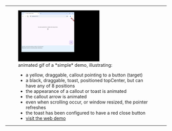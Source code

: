 <hr>
<figure>
    <img src='https://github.com/biancashouse/flutter_callouts/blob/main/example/screen-capture.gif' width="60%" height="60%" title="screen capture" alt='simple example'>
    <figcaption>animated gif of a *simple* demo, illustrating:

- a yellow, draggable, callout pointing to a button (target)
- a black, draggable, toast, positioned topCenter, but can have any of 8 positions
- the appearance of a callout or toast is animated
- the callout arrow is animated
- even when scrolling occur, or window resized, the pointer refreshes
- the toast has been configured to have a red close button
- [visit the web demo](http://google.com)
</figcaption>
</figure>
<hr>
